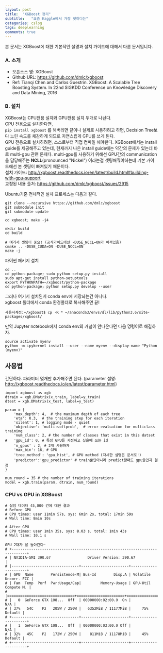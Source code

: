 ```yaml
---
layout: post
title:  "XGBoost 정리"
subtitle:   "요즘 Kaggle에서 가장 핫하다는"
categories: cslog
tags: deeplearning
comments: true
---
```


본 문서는 XGBoost에 대한 기본적인 설명과 설치 가이드에 대해서 다룬 문서입니다.

### A. 소개

- 오픈소스 명: XGBoost
- Github URL: https://github.com/dmlc/xgboost
- Ref: Tianqi Chen and Carlos Guestrin. XGBoost: A Scalable Tree Boosting System. In 22nd SIGKDD Conference on Knowledge Discovery and Data Mining, 2016



### B. 설치
XGBoost는 CPU전용 설치와 GPU전용 설치 두개로 나뉜다.   
CPU 전용으로 설치한다면,   
```pip install xgboost``` 를 해버리면 끝이나
실제로 사용하려고 하면, Decision Tree보다 느린 속도를 체감하게 되므로 자연스럽게 GPU를 쓰게 된다.   
GPU 전용으로 설치하려면, 소스로부터 직접 컴파일 해야한다.
XGBoost에서는 install guide를 제공해주고 있는데, 현재까지 나온 install guide에는 약간의 문제가 있는데 바로 multi-gpu 관련 문제다. multi-gpu를 사용하기 위해선 GPU간의 communication을 담당해주는 **NCLL**(pronounced "Nickel") 이라는걸 셋팅해줘야하는데 기본 가이드에선 본 셋팅이 빠져있기 때문이다.   
설치 가이드: http://xgboost.readthedocs.io/en/latest/build.html#building-with-gpu-support   
교정된 내용 출처: https://github.com/dmlc/xgboost/issues/2915   

Ubuntu기준 전체적인 설치 프로세스는 다음과 같다.
```
git clone --recursive https://github.com/dmlc/xgboost
git submodule init
git submodule update

cd xgboost; make -j4

mkdir build
cd build

# 여기서 셋팅이 중요! (공식가이드에선 -DUSE_NCCL=ON가 빠져있음)
cmake .. -DUSE_CUDA=ON -DUSE_NCCL=ON
make -j
```

파이썬 패키지 설치
```
cd ..
cd python-package; sudo python setup.py install
sudo apt-get install python-setuptools
export PYTHONPATH=~/xgboost/python-package
cd python-package; python setup.py develop --user
```
그러나 여기서 설치된게 conda env에 저장되는건 아니다.   
xgboost 폴더에서 conda 환경폴더로 복사해주면 끝!
```
사용자계정:~/xgboost$ cp -R * ~/anaconda3/envs/dl/lib/python3.6/site-packages/xgboost/
```

만약 Jupyter notebook에서 conda env의 커널이 안나온다면 다음 명령어로 해결하자.
```
source activate myenv
python -m ipykernel install --user --name myenv --display-name "Python (myenv)"
```

## 사용법
간단하다. 파라미터 몇개만 추가해주면 된다.
(parameter 설명: http://xgboost.readthedocs.io/en/latest/parameter.html)
```python3
import xgboost as xgb 
dtrain = xgb.DMatrix(x_train, label=y_train)
dtest = xgb.DMatrix(x_test, label=y_test)

param = {
    'max_depth': 4,  # the maximum depth of each tree
    'eta': 0.3,  # the training step for each iteration
    'silent': 1, # logging mode - quiet
    'objective': 'multi:softprob',  # error evaluation for multiclass training
    'num_class': 2, # the number of classes that exist in this datset
#   'gpu_id': 0, # 특정 GPU를 지정하고 싶을때 쓰는 id 
    'n_gpus' : 2, # 2개 사용하자
    'max_bin': 16, # GPU 
    'tree_method': 'gpu_hist', # GPU method (자세한 설명은 문서로!)
    'predictor':'gpu_predictor' # train뿐만아니라 predict할때도 gpu쓸건지 결정
}   

num_round = 35 # the number of training iterations
model = xgb.train(param, dtrain, num_round)
```

### CPU vs GPU in XGBoost
```
# 실험 데이터 45,000 건에 대한 결과
# Before GPU
# CPU times: user 11min 57s, sys: 6min 2s, total: 17min 59s
# Wall time: 8min 10s

# After GPU
# CPU times: user 1min 35s, sys: 8.03 s, total: 1min 43s
# Wall time: 10.1 s

GPU 2대가 잘 돌아간다~
# +-----------------------------------------------------------------------------+
# | NVIDIA-SMI 390.67                 Driver Version: 390.67                    |
# |-------------------------------+----------------------+----------------------+
# | GPU  Name        Persistence-M| Bus-Id        Disp.A | Volatile Uncorr. ECC |
# | Fan  Temp  Perf  Pwr:Usage/Cap|         Memory-Usage | GPU-Util  Compute M. |
# |===============================+======================+======================|
# |   0  GeForce GTX 108...  Off  | 00000000:02:00.0  On |                  N/A |
# | 37%   54C    P2   205W / 250W |   6352MiB / 11177MiB |     75%      Default |
# +-------------------------------+----------------------+----------------------+
# |   1  GeForce GTX 108...  Off  | 00000000:03:00.0 Off |                  N/A |
# | 32%   45C    P2   172W / 250W |    811MiB / 11178MiB |     45%      Default |
# +-------------------------------+----------------------+----------------------+
```


